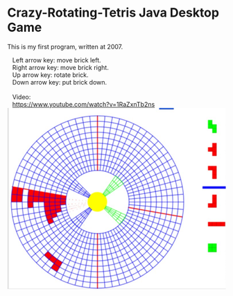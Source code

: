 # Crazy-Rotating-Tetris Java Desktop Game
This is my first program, written at 2007. </br>

  &nbsp;&nbsp; Left arrow key: move brick left. </br>
  &nbsp;&nbsp; Right arrow key: move brick right. </br>
  &nbsp;&nbsp; Up arrow key: rotate brick. </br>
  &nbsp;&nbsp; Down arrow key: put brick down. </br>
  &nbsp;&nbsp; </br>
  &nbsp;&nbsp; Video: </br> 
  &nbsp;&nbsp; https://www.youtube.com/watch?v=1RaZxnTb2ns
  ![deploy](./Game%20screen%20shot.png)

  
  
  
